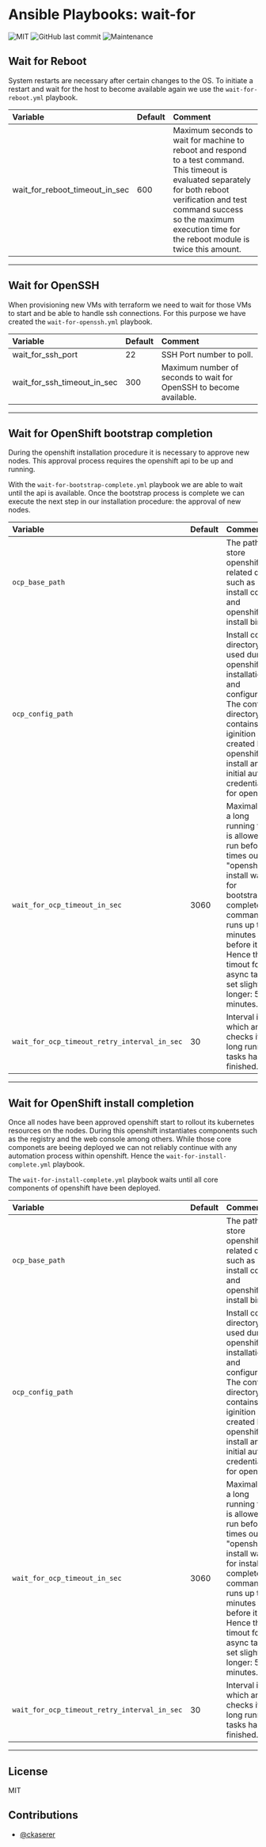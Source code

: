 # Ansible Playbooks: wait-for

![MIT](https://img.shields.io/badge/license-MIT-brightgreen.svg?style=flat-square)
![GitHub last commit](https://img.shields.io/github/last-commit/gepaplexx/playbook-wait-for?style=flat-square)
![Maintenance](https://img.shields.io/maintenance/yes/2022?style=flat-square)

## Wait for Reboot

System restarts are necessary after certain changes to the OS. To initiate a restart and wait for the host to become available again we use the `wait-for-reboot.yml` playbook.

| Variable | Default | Comment |
| :--- | :--- | :--- |
| wait_for_reboot_timeout_in_sec | 600 | Maximum seconds to wait for machine to reboot and respond to a test command. This timeout is evaluated separately for both reboot verification and test command success so the maximum execution time for the reboot module is twice this amount. |

---

## Wait for OpenSSH

When provisioning new VMs with terraform we need to wait for those VMs to start and be able to handle ssh connections. For this purpose we have created the `wait-for-openssh.yml` playbook.

| Variable | Default | Comment |
| :--- | :--- | :--- |
| wait_for_ssh_port | 22 | SSH Port number to poll.
| wait_for_ssh_timeout_in_sec | 300 | Maximum number of seconds to wait for OpenSSH to become available. |

---

## Wait for OpenShift bootstrap completion

During the openshift installation procedure it is necessary to approve new nodes. This approval process requires the openshift api to be up and running. 

With the `wait-for-bootstrap-complete.yml` playbook we are able to wait until the api is available. Once the bootstrap process is complete we can execute the next step in our installation procedure: the approval of new nodes.

| Variable | Default | Comment |
| :--- | :--- | :--- |
| `ocp_base_path` | | The path to store openshift related data such as install config and openshift-install binary. |
| `ocp_config_path` |  | Install config directory used during openshift installation and configuration. The config directory contains the iginition files created by openshift-install and the initial auth credentials for openshift. |
| `wait_for_ocp_timeout_in_sec` | 3060 | Maximal time a long running task is allowed to run before it times out. the "openshift-install wait-for bootstrap-complete" command runs up to 50 minutes before it fails. Hence the timout for the async task is set slightly longer: 51 minutes. |
| `wait_for_ocp_timeout_retry_interval_in_sec` | 30 | Interval in which ansible checks if the long runnig tasks has finished. |

---

## Wait for OpenShift install completion

Once all nodes have been approved openshift start to rollout its kubernetes resources on the nodes. During this openshift instantiates components such as the registry and the web console among others. While those core componets are beeing deployed we can not reliably continue with any automation process within openshift. Hence the `wait-for-install-complete.yml` playbook.

The `wait-for-install-complete.yml` playbook waits until all core components of openshift have been deployed.

 Variable | Default | Comment |
| :--- | :--- | :--- |
| `ocp_base_path` | | The path to store openshift related data such as install config and openshift-install binary. |
| `ocp_config_path` |  | Install config directory used during openshift installation and configuration. The config directory contains the iginition files created by openshift-install and the initial auth credentials for openshift. |
| `wait_for_ocp_timeout_in_sec` | 3060 | Maximal time a long running task is allowed to run before it times out. the "openshift-install wait-for install-complete" command runs up to 50 minutes before it fails. Hence the timout for the async task is set slightly longer: 51 minutes. |
| `wait_for_ocp_timeout_retry_interval_in_sec` | 30 | Interval in which ansible checks if the long runnig tasks has finished. |

---

## License

MIT

## Contributions

- [@ckaserer](https://github.com/ckaserer)
